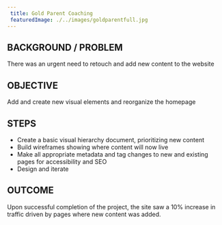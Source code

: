 ```yaml
---
 title: Gold Parent Coaching
 featuredImage: ./../images/goldparentfull.jpg
---
```

## BACKGROUND / PROBLEM
There was an urgent need to retouch and add new content to the website

## OBJECTIVE
Add and create new visual elements and reorganize the homepage

## STEPS
<ul class="li-style">
<li>Create a basic visual hierarchy document, prioritizing new content</li>
<li>Build wireframes showing where content will now live</li>
<li>Make all appropriate metadata and tag changes to new and existing pages for accessibility and SEO</li>
<li>Design and iterate</li>
</ul>

## OUTCOME
Upon successful completion of the project, the site saw a 10% increase in traffic driven by pages where new content was added.